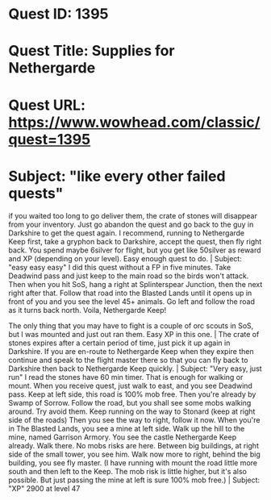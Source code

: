# Quest ID: 1395
# Quest Title: Supplies for Nethergarde
# Quest URL: https://www.wowhead.com/classic/quest=1395
# Subject: "like every other failed quests"
if you waited too long to go deliver them, the crate of stones will disappear from your inventory. Just go abandon the quest and go back to the guy in Darkshire to get the quest again. I recommend, running to Nethergarde Keep first, take a gryphon back to Darkshire, accept the quest, then fly right back. You spend maybe 6silver for flight, but you get like 50silver as reward and XP (depending on your level). Easy enough quest to do. | Subject: "easy easy easy"
I did this quest without a FP in five minutes. Take Deadwind pass and just keep to the main road so the birds won't attack. Then when you hit SoS, hang a right at Splinterspear Junction, then the next right after that. Follow that road into the Blasted Lands until it opens up in front of you and you see the level 45+ animals. Go left and follow the road as it turns back north. Voila, Nethergarde Keep!

The only thing that you may have to fight is a couple of orc scouts in SoS, but I was mounted and just out ran them. Easy XP in this one. | The crate of stones expires after a certain period of time, just pick it up again in Darkshire. If you are en-route to Nethergarde Keep when they expire then continue and speak to the flight master there so that you can fly back to Darkshire then back to Nethergarde Keep quickly. | Subject: "Very easy, just run"
I read the stones have 60 min timer.
That is enough for walking or mount.
When you receive quest, just walk to east, and you see Deadwind pass. Keep at left side, this road is 100% mob free. Then you're already by Swamp of Sorrow. Follow the road, but you shall see some mobs walking around. Try avoid them.
Keep running on the way to Stonard (keep at right side of the roads)
Then you see the way to right, follow it now.
When you're in The Blasted Lands, you see a mine at left side. Walk up the hill to the mine, named Garrison Armory. You see the castle Nethergarde Keep already. Walk there. No mobs risks are here.
Between big buildings, at right side of the small tower, you see him. Walk now more to right, behind the big building, you see fly master.
(I have running with mount the road little more south and then left to the Keep. The mob risk is little higher, but it's also possible. But just passing the mine at left is sure 100% mob free.) | Subject: "XP"
2900 at level 47